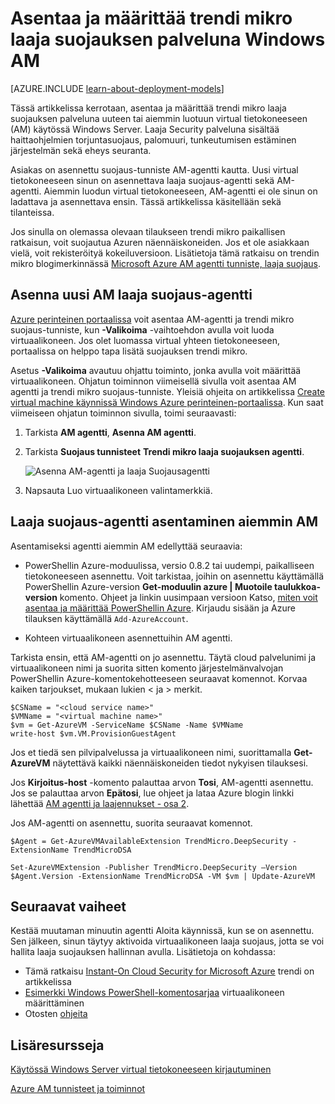 <properties
    pageTitle="Asenna trendi Micro laaja suojaus AM | Microsoft Azure"
    description="Tässä artikkelissa kuvataan asentaa ja määrittää trendi mikro suojaus AM, joka on luotu Azure perinteinen käyttöönottomalli."
    services="virtual-machines-windows"
    documentationCenter=""
    authors="iainfoulds"
    manager="timlt"
    editor=""
    tags="azure-service-management"/>

<tags
    ms.service="virtual-machines-windows"
    ms.workload="infrastructure-services"
    ms.tgt_pltfrm="vm-multiple"
    ms.devlang="na"
    ms.topic="article"
    ms.date="08/24/2016"
    ms.author="iainfou"/>


# <a name="how-to-install-and-configure-trend-micro-deep-security-as-a-service-on-a-windows-vm"></a>Asentaa ja määrittää trendi mikro laaja suojauksen palveluna Windows AM

[AZURE.INCLUDE [learn-about-deployment-models](../../includes/learn-about-deployment-models-classic-include.md)]

Tässä artikkelissa kerrotaan, asentaa ja määrittää trendi mikro laaja suojauksen palveluna uuteen tai aiemmin luotuun virtual tietokoneeseen (AM) käytössä Windows Server. Laaja Security palveluna sisältää haittaohjelmien torjuntasuojaus, palomuuri, tunkeutumisen estäminen järjestelmän sekä eheys seuranta.

Asiakas on asennettu suojaus-tunniste AM-agentti kautta. Uusi virtual tietokoneeseen sinun on asennettava laaja suojaus-agentti sekä AM-agentti. Aiemmin luodun virtual tietokoneeseen, AM-agentti ei ole sinun on ladattava ja asennettava ensin. Tässä artikkelissa käsitellään sekä tilanteissa.

Jos sinulla on olemassa olevaan tilaukseen trendi mikro paikallisen ratkaisun, voit suojautua Azuren näennäiskoneiden. Jos et ole asiakkaan vielä, voit rekisteröityä kokeiluversioon. Lisätietoja tämä ratkaisu on trendin mikro blogimerkinnässä [Microsoft Azure AM agentti tunniste, laaja suojaus](http://go.microsoft.com/fwlink/p/?LinkId=403945).

## <a name="install-the-deep-security-agent-on-a-new-vm"></a>Asenna uusi AM laaja suojaus-agentti

[Azure perinteinen portaalissa](http://manage.windowsazure.com) voit asentaa AM-agentti ja trendi mikro suojaus-tunniste, kun **-Valikoima** -vaihtoehdon avulla voit luoda virtuaalikoneen. Jos olet luomassa virtual yhteen tietokoneeseen, portaalissa on helppo tapa lisätä suojauksen trendi mikro.

Asetus **-Valikoima** avautuu ohjattu toiminto, jonka avulla voit määrittää virtuaalikoneen. Ohjatun toiminnon viimeisellä sivulla voit asentaa AM agentti ja trendi mikro suojaus-tunniste. Yleisiä ohjeita on artikkelissa [Create virtual machine käynnissä Windows Azure perinteinen-portaalissa](virtual-machines-windows-classic-tutorial.md). Kun saat viimeiseen ohjatun toiminnon sivulla, toimi seuraavasti:

1.  Tarkista **AM agentti**, **Asenna AM agentti**.

2.  Tarkista **Suojaus tunnisteet** **Trendi mikro laaja suojauksen agentti**.

    ![Asenna AM-agentti ja laaja Suojausagentti](./media/virtual-machines-windows-classic-install-trend/InstallVMAgentandTrend.png)

3.  Napsauta Luo virtuaalikoneen valintamerkkiä.

## <a name="install-the-deep-security-agent-on-an-existing-vm"></a>Laaja suojaus-agentti asentaminen aiemmin AM

Asentamiseksi agentti aiemmin AM edellyttää seuraavia:

- PowerShellin Azure-moduulissa, versio 0.8.2 tai uudempi, paikalliseen tietokoneeseen asennettu. Voit tarkistaa, joihin on asennettu käyttämällä PowerShellin Azure-version **Get-moduulin azure | Muotoile taulukkoa-version** komento. Ohjeet ja linkin uusimpaan versioon Katso, [miten voit asentaa ja määrittää PowerShellin Azure](../powershell-install-configure.md). Kirjaudu sisään ja Azure tilauksen käyttämällä `Add-AzureAccount`.

- Kohteen virtuaalikoneen asennettuihin AM agentti.

Tarkista ensin, että AM-agentti on jo asennettu. Täytä cloud palvelunimi ja virtuaalikoneen nimi ja suorita sitten komento järjestelmänvalvojan PowerShellin Azure-komentokehotteeseen seuraavat komennot. Korvaa kaiken tarjoukset, mukaan lukien < ja > merkit.

    $CSName = "<cloud service name>"
    $VMName = "<virtual machine name>"
    $vm = Get-AzureVM -ServiceName $CSName -Name $VMName
    write-host $vm.VM.ProvisionGuestAgent

Jos et tiedä sen pilvipalvelussa ja virtuaalikoneen nimi, suorittamalla **Get-AzureVM** näytettävä kaikki näennäiskoneiden tiedot nykyisen tilauksesi.

Jos **Kirjoitus-host** -komento palauttaa arvon **Tosi**, AM-agentti asennettu. Jos se palauttaa arvon **Epätosi**, lue ohjeet ja lataa Azure blogin linkki lähettää [AM agentti ja laajennukset - osa 2](http://go.microsoft.com/fwlink/p/?LinkId=403947).

Jos AM-agentti on asennettu, suorita seuraavat komennot.

    $Agent = Get-AzureVMAvailableExtension TrendMicro.DeepSecurity -ExtensionName TrendMicroDSA

    Set-AzureVMExtension -Publisher TrendMicro.DeepSecurity –Version $Agent.Version -ExtensionName TrendMicroDSA -VM $vm | Update-AzureVM

## <a name="next-steps"></a>Seuraavat vaiheet

Kestää muutaman minuutin agentti Aloita käynnissä, kun se on asennettu. Sen jälkeen, sinun täytyy aktivoida virtuaalikoneen laaja suojaus, jotta se voi hallita laaja suojauksen hallinnan avulla. Lisätietoja on kohdassa:

- Tämä ratkaisu [Instant-On Cloud Security for Microsoft Azure](http://go.microsoft.com/fwlink/?LinkId=404101) trendi on artikkelissa
- [Esimerkki Windows PowerShell-komentosarjaa](http://go.microsoft.com/fwlink/?LinkId=404100) virtuaalikoneen määrittäminen
- Otosten [ohjeita](http://go.microsoft.com/fwlink/?LinkId=404099)

## <a name="additional-resources"></a>Lisäresursseja

[Käytössä Windows Server virtual tietokoneeseen kirjautuminen]

[Azure AM tunnisteet ja toiminnot]


<!--Link references-->
[Käytössä Windows Server virtual tietokoneeseen kirjautuminen]: virtual-machines-windows-classic-connect-logon.md
[Azure AM tunnisteet ja toiminnot]: http://go.microsoft.com/fwlink/p/?linkid=390493&clcid=0x409

